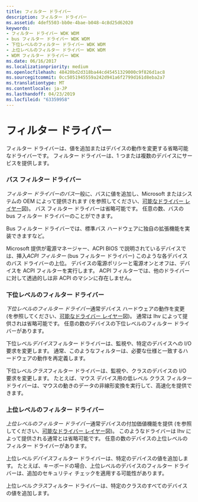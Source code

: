 ```yaml
---
title: フィルター ドライバー
description: フィルター ドライバー
ms.assetid: 4def5503-bb0e-4bae-b048-4c8d25d62020
keywords:
- フィルター ドライバー WDK WDM
- bus フィルター ドライバー WDK WDM
- 下位レベルのフィルター ドライバー WDK WDM
- 上位レベルのフィルター ドライバー WDK WDM
- WDM フィルター ドライバー WDK
ms.date: 06/16/2017
ms.localizationpriority: medium
ms.openlocfilehash: 48420bd2d318ba44cd45451329000c9f826d1ac8
ms.sourcegitcommit: 0cc5051945559a242d941a6f2799d161d8eba2a7
ms.translationtype: MT
ms.contentlocale: ja-JP
ms.lasthandoff: 04/23/2019
ms.locfileid: "63359958"
---
```

# <a name="filter-drivers"></a>フィルター ドライバー





フィルター ドライバーは、値を追加またはデバイスの動作を変更する省略可能なドライバーです。 フィルター ドライバーは、1 つまたは複数のデバイスにサービスを提供します。

### <a href="" id="ddk-bus-filter-drivers-kg"></a>バス フィルター ドライバー

*フィルター ドライバーのバス*一般に、バスに値を追加し、Microsoft またはシステムの OEM によって提供されます (を参照してください、[可能なドライバー レイヤー](types-of-wdm-drivers.md#possible-driver-layers)図)。 バス フィルター ドライバーは省略可能です。 任意の数、バスの bus フィルター ドライバーのことができます。

Bus フィルター ドライバーでは、標準バス ハードウェアに独自の拡張機能を実装できますなど。

Microsoft 提供が電源マネージャー、ACPI BIOS で説明されているデバイスでは、挿入*ACPI フィルター* (bus フィルター ドライバー) このような各デバイスのバス ドライバーの上位。 デバイスの電源ポリシーと電源オンとオフは、デバイスを ACPI フィルターを実行します。 ACPI フィルターでは、他のドライバーに対して透過的しは非 ACPI のマシンに存在しません。

### <a href="" id="ddk-lower-level-filter-drivers-kg"></a>下位レベルのフィルター ドライバー

*下位レベルのフィルター ドライバー*通常デバイス ハードウェアの動作を変更 (を参照してください、[可能なドライバー レイヤー](types-of-wdm-drivers.md#possible-driver-layers)図)。 通常は Ihv によって提供されは省略可能です。 任意の数のデバイスの下位レベルのフィルター ドライバーがあります。

下位レベル*デバイス*フィルター ドライバーは、監視や、特定のデバイスへの I/O 要求を変更します。 通常、このようなフィルターは、必要な仕様と一致するハードウェアの動作を再定義します。

下位レベル*クラス*フィルター ドライバーは、監視や、クラスのデバイスの I/O 要求を変更します。 たとえば、マウス デバイス用の低レベル クラス フィルター ドライバーは、マウスの動きのデータの非線形変換を実行して、高速化を提供できます。

### <a href="" id="ddk-upper-level-filter-drivers-kg"></a>上位レベルのフィルター ドライバー

*上位レベルのフィルター ドライバー*通常デバイスの付加価値機能を提供 (を参照してください、[可能なドライバー レイヤー](types-of-wdm-drivers.md#possible-driver-layers)図)。 このようなドライバーは Ihv によって提供される通常とは省略可能です。 任意の数のデバイスの上位レベルのフィルター ドライバーがあります。

上位レベル*デバイス*フィルター ドライバーは、特定のデバイスの値を追加します。 たとえば、キーボードの場合、上位レベルのデバイスのフィルター ドライバーは、追加のセキュリティ チェックを適用する可能性があります。

上位レベル*クラス*フィルター ドライバーは、特定のクラスのすべてのデバイスの値を追加します。

 

 




